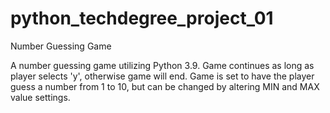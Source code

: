 # python_techdegree_project_01
 Number Guessing Game

A number guessing game utilizing Python 3.9.  Game continues as long as player selects 'y', otherwise game will end. 
Game is set to have the player guess a number from 1 to 10, but can be changed by altering MIN and MAX value settings.